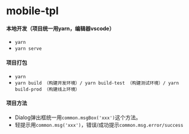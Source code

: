 # mobile-tpl

#### 本地开发（项目统一用yarn，编辑器vscode）

- `yarn` 
- `yarn serve`

#### 项目打包

- `yarn` 
- `yarn build （构建开发环境）/ yarn build-test （构建测试环境）/ yarn build-prod （构建线上环境）`

#### 项目方法

- Dialog弹出框统一用`common.msgBox('xxx')`这个方法。
- 轻提示用`common.msg('xxx')`，错误/成功提示`common.msg.error/success`


